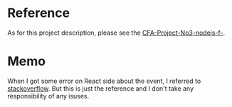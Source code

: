 # Reference  
  As for this project description, please see the [CFA-Project-No3-nodejs-f-](https://github.com/TakahiroSuzukiqq/CFA-Project-No3-nodejs-f-).  
    
      
# Memo  
 When I got some error on React side about the event, I referred to [stackoverflow](https://stackoverflow.com/questions/21029999/react-js-identifying-different-inputs-with-one-onchange-handler/). But this is just the reference and I don't take any responsibility of any isuses.  
   
     


